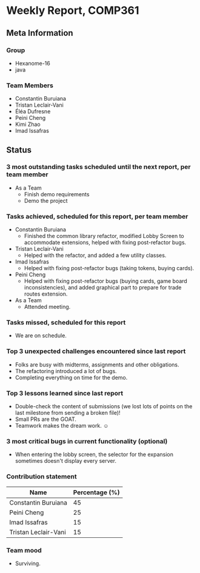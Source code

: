 # Weekly Report, COMP361

## Meta Information

### Group

* Hexanome-16
* java

### Team Members

* Constantin Buruiana
* Tristan Leclair-Vani
* Éléa Dufresne
* Peini Cheng
* Kimi Zhao
* Imad Issafras

## Status

### 3 most outstanding tasks scheduled until the next report, per team member

* As a Team
    * Finish demo requirements
    * Demo the project

### Tasks achieved, scheduled for this report, per team member

* Constantin Buruiana
    * Finished the common library refactor, modified Lobby Screen to accommodate extensions, helped with fixing post-refactor bugs. 
* Tristan Leclair-Vani
    * Helped with the refactor, and added a few utility classes.
* Imad Issafras
    * Helped with fixing post-refactor bugs (taking tokens, buying cards).
* Peini Cheng
    * Helped with fixing post-refactor bugs (buying cards, game board inconsistencies), and added graphical part to prepare for trade routes extension.
* As a Team
    * Attended meeting. 

### Tasks missed, scheduled for this report

* We are on schedule.

### Top 3 unexpected challenges encountered since last report

* Folks are busy with midterms, assignments and other obligations.
* The refactoring introduced a lot of bugs.
* Completing everything on time for the demo.

### Top 3 lessons learned since last report

* Double-check the content of submissions (we lost lots of points on the last milestone from sending a broken file)!
* Small PRs are the GOAT.
* Teamwork makes the dream work. ☺

### 3 most critical bugs in current functionality (optional)

* When entering the lobby screen, the selector for the expansion sometimes doesn't display every server.

### Contribution statement

| Name                 | Percentage (%) |
|----------------------|----------------|
| Constantin Buruiana  | 45             |
| Peini Cheng          | 25             |
| Imad Issafras        | 15             |
| Tristan Leclair-Vani | 15             | 

### Team mood

* Surviving.
